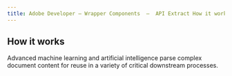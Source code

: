```yaml
---
title: Adobe Developer — Wrapper Components  —  API Extract How it works
---
```


<TitleBlock slots="heading" theme="light" className="titleBlock-align-left"/>

## How it works

<TextBlock slots="text1" theme="light"  className="media-horizantal-align  how-it-work-text mediaSize link how-text"/>

Advanced machine learning and artificial intelligence parse complex document content for reuse in a variety of critical downstream processes.
